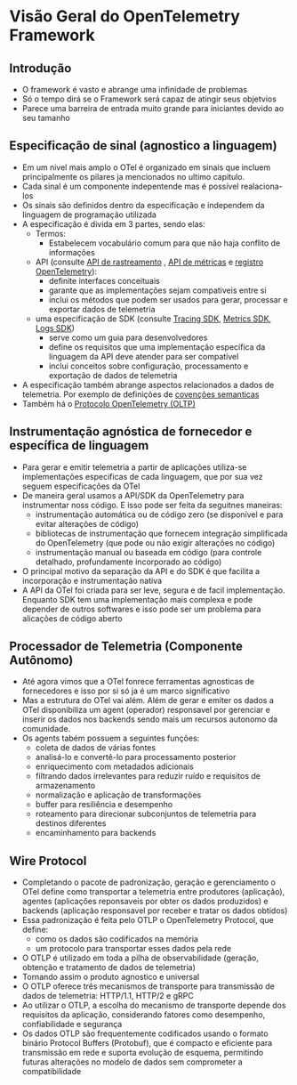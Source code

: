 # Visão Geral do OpenTelemetry Framework

## Introdução

- O framework é vasto e abrange uma infinidade de problemas
- Só o tempo dirá se o Framework será capaz de atingir seus objetvios
- Parece uma barreira de entrada muito grande para iniciantes devido ao seu tamanho

## Especificação de sinal (agnostico a linguagem)

- Em um nivel mais amplo o OTel é organizado em sinais que incluem principalmente os pilares ja mencionados no ultimo capitulo.
- Cada sinal é um componente indepentende mas é possível realaciona-los
- Os sinais são definidos dentro da especificação e independem da linguagem de programação utilizada
- A especificação é divida em 3 partes, sendo elas:
  - Termos:
    - Estabelecem vocabulário comum para que não haja conflito de informações
  - API (consulte [API de rastreamento](https://opentelemetry.io/docs/specs/otel/trace/api/) , [API de métricas](https://opentelemetry.io/docs/specs/otel/metrics/api/) e [registro OpenTelemetry](https://opentelemetry.io/docs/specs/otel/logs/)):
    - definite interfaces conceituais
    - garante que as implementações sejam compativeis entre si
    - inclui os métodos que podem ser usados ​​para gerar, processar e exportar dados de telemetria
  - uma especificação de SDK (consulte [Tracing SDK](https://opentelemetry.io/docs/specs/otel/trace/sdk/), [Metrics SDK](https://opentelemetry.io/docs/specs/otel/metrics/sdk/), [Logs SDK](https://opentelemetry.io/docs/specs/otel/logs/sdk/))
    - serve como um guia para desenvolvedores
    - define os requisitos que uma implementação específica da linguagem da API deve atender para ser compatível
    - inclui conceitos sobre configuração, processamento e exportação de dados de telemetria
- A especificação também abrange aspectos relacionados a dados de telemetria. Por exemplo de definições de [covenções semanticas](https://opentelemetry.io/docs/specs/semconv/)
- Também há o [Protocolo OpenTelemetry (OLTP)](https://opentelemetry.io/docs/specs/otlp/)

## Instrumentação agnóstica de fornecedor e específica de linguagem

- Para gerar e emitir telemetria a partir de aplicações utiliza-se implementações especificas de cada linguagem, que por sua vez seguem especificações da OTel
- De maneira geral usamos a API/SDK da OpenTelemetry para instrumentar noss código. E isso pode ser feita da seguitnes maneiras:
  - instrumentação automática ou de código zero (se disponível e para evitar alterações de código)
  - bibliotecas de instrumentação que fornecem integração simplificada do OpenTelemetry (que pode ou não exigir alterações no código)
  - instrumentação manual ou baseada em código (para controle detalhado, profundamente incorporado ao código)
- O principal motivo da separação da API e do SDK é que facilita a incorporação e instrumentação nativa
- A API da OTel foi criada para ser leve, segura e de facil implementação. Enquanto SDK tem uma implementação mais complexa e pode depender de outros softwares e isso pode ser um problema para alicações de código aberto

## Processador de Telemetria (Componente Autônomo)

- Até agora vimos que a OTel fonrece ferramentas agnosticas de fornecedores e isso por si só ja é um marco significativo
- Mas a estrutura do OTel vai além. Além de gerar e emiter os dados a OTel disponibiliza um agent (operador) responsavel por gerenciar e inserir os dados nos backends sendo mais um recursos autonomo da comunidade.
- Os agents tabém possuem a seguintes funções:
  - coleta de dados de várias fontes
  - analisá-lo e convertê-lo para processamento posterior
  - enriquecimento com metadados adicionais
  - filtrando dados irrelevantes para reduzir ruído e requisitos de armazenamento
  - normalização e aplicação de transformações
  - buffer para resiliência e desempenho
  - roteamento para direcionar subconjuntos de telemetria para destinos diferentes
  - encaminhamento para backends

## Wire Protocol

- Completando o pacote de padronização, geração e gerenciamento o OTel define como transportar a telemetria entre produtores (aplicação), agentes (aplicações reponsaveis por obter os dados produzidos) e backends (aplicação responsavel por receber e tratar os dados obtidos)
- Essa padronização é feita pelo OTLP o OpenTelemetry Protocol, que define:
  - como os dados são codificados na memória
  - um protocolo para transportar esses dados pela rede
- O OTLP é utilizado em toda a pilha de observabilidade (geração, obtenção e tratamento de dados de telemetria)
- Tornando assim o produto agnostico e universal
- O OTLP oferece três mecanismos de transporte para transmissão de dados de telemetria: HTTP/1.1, HTTP/2 e gRPC
- Ao utilizar o OTLP, a escolha do mecanismo de transporte depende dos requisitos da aplicação, considerando fatores como desempenho, confiabilidade e segurança
- Os dados OTLP são frequentemente codificados usando o formato binário Protocol Buffers (Protobuf), que é compacto e eficiente para transmissão em rede e suporta evolução de esquema, permitindo futuras alterações no modelo de dados sem comprometer a compatibilidade
